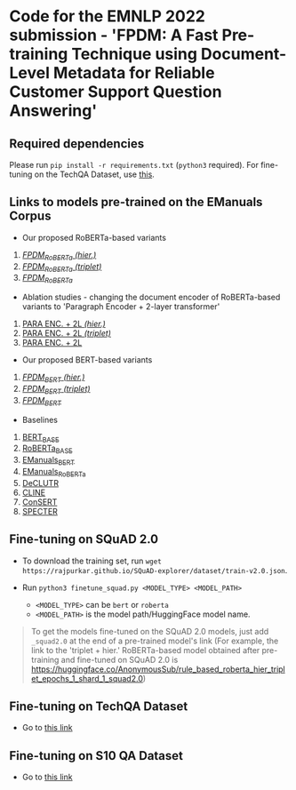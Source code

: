 # Code for the EMNLP 2022 submission - 'FPDM: A Fast Pre-training Technique using Document-Level Metadata for Reliable Customer Support Question Answering'

## Required dependencies

Please run `pip install -r requirements.txt` (`python3` required). For fine-tuning on the TechQA Dataset, use [this](./blob/main/TechQA_code/requirements.txt).

## Links to models pre-trained on the EManuals Corpus

- Our proposed RoBERTa-based variants

1. [<em>FPDM<sub>RoBERTa</sub> (hier.)</em>](https://huggingface.co/AnonymousSub/rule_based_roberta_only_classfn_epochs_1_shard_1)
2. [<em>FPDM<sub>RoBERTa</sub> (triplet)</em>](https://huggingface.co/AnonymousSub/rule_based_roberta_bert_triplet_epochs_1_shard_1)
3. [<em>FPDM<sub>RoBERTa</sub></em>](https://huggingface.co/AnonymousSub/rule_based_roberta_hier_triplet_epochs_1_shard_1)

- Ablation studies - changing the document encoder of RoBERTa-based variants to 'Paragraph Encoder + 2-layer transformer' 

1. [PARA ENC. + 2L <em>(hier.)</em>](https://huggingface.co/AnonymousSub/rule_based_roberta_only_classfn_twostage_epochs_1_shard_1)
2. [PARA ENC. + 2L <em>(triplet)</em>](https://huggingface.co/AnonymousSub/rule_based_roberta_twostagetriplet_epochs_1_shard_1)
3. [PARA ENC. + 2L](https://huggingface.co/AnonymousSub/rule_based_roberta_twostagetriplet_hier_epochs_1_shard_1)

- Our proposed BERT-based variants

1. [<em>FPDM<sub>BERT</sub> (hier.)</em>](https://huggingface.co/AnonymousSub/rule_based_only_classfn_epochs_1_shard_1)
2. [<em>FPDM<sub>BERT</sub> (triplet)</em>](https://huggingface.co/AnonymousSub/rule_based_bert_triplet_epochs_1_shard_1)
3. [<em>FPDM<sub>BERT</sub></em>](https://huggingface.co/AnonymousSub/rule_based_hier_triplet_epochs_1_shard_1)

- Baselines

1. [BERT<sub>BASE</sub>](https://huggingface.co/bert-base-uncased)
2. [RoBERTa<sub>BASE</sub>](https://huggingface.co/roberta-base)
3. [EManuals<sub>BERT</sub>](https://huggingface.co/abhi1nandy2/EManuals_BERT)
4. [EManuals<sub>RoBERTa</sub>](https://huggingface.co/abhi1nandy2/EManuals_RoBERTa)
5. [DeCLUTR](https://huggingface.co/AnonymousSub/declutr-model)
6. [CLINE](https://huggingface.co/AnonymousSub/cline)
7. [ConSERT](https://huggingface.co/AnonymousSub/unsup-consert-base)
8. [SPECTER](https://huggingface.co/AnonymousSub/specter-bert-model)

## Fine-tuning on SQuAD 2.0

- To download the training set, run `wget https://rajpurkar.github.io/SQuAD-explorer/dataset/train-v2.0.json`.

- Run `python3 finetune_squad.py <MODEL_TYPE> <MODEL_PATH>`
	- `<MODEL_TYPE>` can be `bert` or `roberta`
	- `<MODEL_PATH>` is the model path/HuggingFace model name.

> To get the models fine-tuned on the SQuAD 2.0 models, just add `_squad2.0` at the end of a pre-trained model's link (For example, the link to the 'triplet + hier.' RoBERTa-based model obtained after pre-training and fine-tuned on SQuAD 2.0 is https://huggingface.co/AnonymousSub/rule_based_roberta_hier_triplet_epochs_1_shard_1_squad2.0)

## Fine-tuning on TechQA Dataset

- Go to [this link](./tree/main/TechQA_code)

## Fine-tuning on S10 QA Dataset

- Go to [this link](./tree/main/S10_Code)
